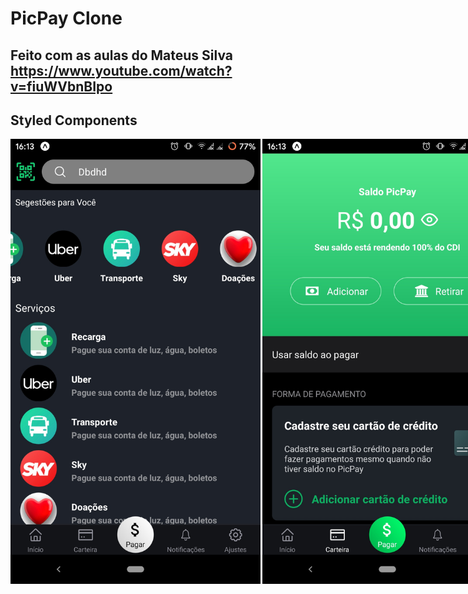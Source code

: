# PicPay Clone
## Feito com as aulas do Mateus Silva https://www.youtube.com/watch?v=fiuWVbnBIpo

## Styled Components

<div style="display:flex">
<img src="imageRedme/Screenshot_20200619-173046039.jpg" style="margin-right:3px" width="400px">
<img src="imageRedme/Screenshot_20200619-173038229.jpg" width="400px">



<div style="display:flex">
<img src="imageRedme/Screenshot_20200619-173049582.jpg"  style="margin-right:3px" width="400px">
<img src="imageRedme/Screenshot_20200619-173054293.jpg" width="400px">

</div>

<img src="imageRedme/Screenshot_20200619-173100727.jpg" width="400px">



